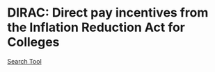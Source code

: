 # DIRAC:  Direct pay incentives from the Inflation Reduction Act for Colleges

[Search Tool](../DIRAC/index.html)
